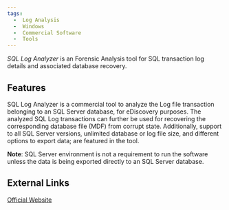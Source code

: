 ```yaml
---
tags:
  -  Log Analysis
  -  Windows
  -  Commercial Software
  -  Tools
---
```

*SQL Log Analyzer* is an Forensic Analysis tool for SQL transaction log
details and associated database recovery.

## Features

SQL Log Analyzer is a commercial tool to analyze the Log file
transaction belonging to an SQL Server database, for eDiscovery
purposes. The analyzed SQL Log transactions can further be used for
recovering the corresponding database file (MDF) from corrupt state.
Additionally, support to all SQL Server versions, unlimited database or
log file size, and different options to export data; are featured in the
tool.

**Note**: SQL Server environment is not a requirement to run the
software unless the data is being exported directly to an SQL Server
database.

## External Links

[Official Website](http://www.systoolsgroup.com/)